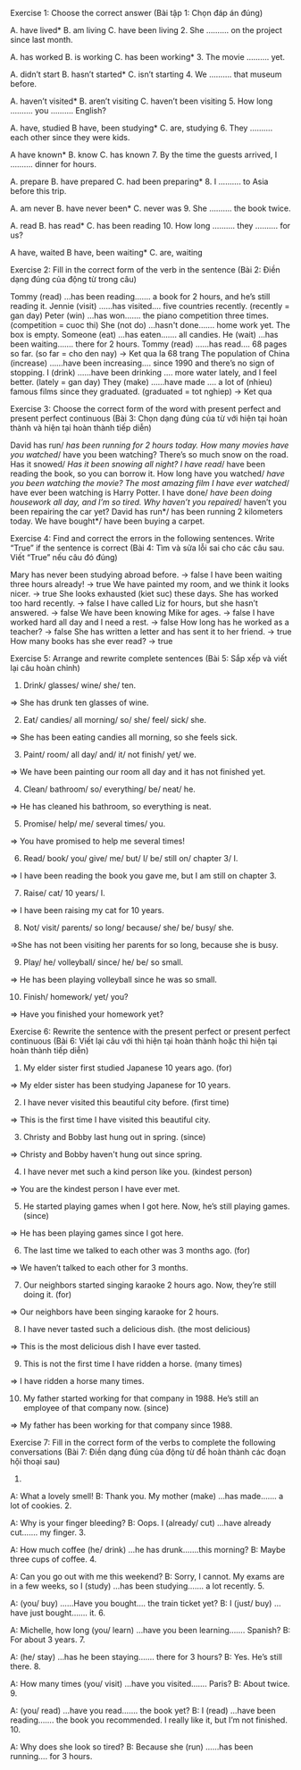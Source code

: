 Exercise 1: Choose the correct answer
(Bài tập 1: Chọn đáp án đúng)

A. have lived*
B. am living
C. have been living
2. She ………. on the project since last month.

A. has worked
B. is working
C. has been working*
3. The movie ………. yet.

A. didn’t start
B. hasn’t started*
C. isn’t starting
4. We ………. that museum before.

A. haven’t visited*
B. aren’t visiting
C. haven’t been visiting
5. How long ………. you ………. English?

A. have, studied
B have, been studying*
C. are, studying
6. They ………. each other since they were kids.

A have known*
B. know
C. has known
7. By the time the guests arrived, I ………. dinner for hours.

A. prepare
B. have prepared
C. had been preparing*
8. I ………. to Asia before this trip.

A. am never
B. have never been*
C. never was
9. She ………. the book twice.

A. read
B. has read*
C. has been reading
10. How long ………. they ………. for us?

A have, waited
B have, been waiting*
C. are, waiting


Exercise 2: Fill in the correct form of the verb in the sentence
(Bài 2: Điền dạng đúng của động từ trong câu)

Tommy (read) …has been reading……. a book for 2 hours, and he’s still reading it.
Jennie (visit) ……has visited…. five countries recently. (recently = gan day)
Peter (win) …has won……. the piano competition three times. (competition = cuoc thi)
She (not do) …hasn't done……. home work yet.
The box is empty. Someone (eat) …has eaten……. all candies.
He (wait) …has been waiting……. there for 2 hours.
Tommy (read) ……has read…. 68 pages so far. (so far = cho den nay) -> Ket qua la 68 trang 
The population of China (increase) ……have been increasing…. since 1990 and there’s no sign of stopping.
I (drink) ……have been drinking …. more water lately, and I feel better. (lately = gan day)
They (make) ……have made …. a lot of (nhieu) famous films since they graduated. (graduated = tot nghiep) -> Ket qua

Exercise 3: Choose the correct form of the word with present perfect and present perfect continuous
(Bài 3: Chọn dạng đúng của từ với hiện tại hoàn thành và hiện tại hoàn thành tiếp diễn)

David has run/ *has been running for 2 hours today.
How many movies have you watched*/ have you been watching?
There’s so much snow on the road. Has it snowed/ *Has it been snowing all night?
I have read*/ have been reading the book, so you can borrow it.
How long have you watched/ *have you been watching the movie?
The most amazing film I have ever watched*/ have ever been watching is Harry Potter.
I have done/ *have been doing housework all day, and I’m so tired.
Why haven’t you repaired*/ haven’t you been repairing the car yet?
David has run*/ has been running 2 kilometers today.
We have bought*/ have been buying a carpet.


Exercise 4: Find and correct the errors in the following sentences. Write “True” if the sentence is correct
(Bài 4: Tìm và sửa lỗi sai cho các câu sau. Viết “True” nếu câu đó đúng)

Mary has never been studying abroad before. -> false
I have been waiting three hours already! -> true
We have painted my room, and we think it looks nicer. -> true
She looks exhausted (kiet suc) these days. She has worked too hard recently. -> false 
I have called Liz for hours, but she hasn’t answered. -> false
We have been knowing Mike for ages. -> false
I have worked hard all day and I need a rest. -> false
How long has he worked as a teacher? -> false
She has written a letter and has sent it to her friend. -> true
How many books has she ever read? -> true


Exercise  5: Arrange and rewrite complete sentences
(Bài 5: Sắp xếp và viết lại câu hoàn chỉnh)

1. Drink/ glasses/ wine/ she/ ten.

=> She has drunk ten glasses of wine.

2. Eat/ candies/ all morning/ so/ she/ feel/ sick/ she.

=> She has been eating candies all morning, so she feels sick.

3. Paint/ room/ all day/ and/ it/ not finish/ yet/ we.

=> We have been painting our room all day and it has not finished yet.

4. Clean/ bathroom/ so/ everything/ be/ neat/ he.

=> He has cleaned his bathroom, so everything is neat.

5. Promise/ help/ me/ several times/ you.

=> You have promised to help me several times!

6. Read/ book/ you/ give/ me/ but/ I/ be/ still on/ chapter 3/ I.

=> I have been reading the book you gave me, but I am still on chapter 3.

7. Raise/ cat/ 10 years/ I.

=> I have been raising my cat for 10 years.

8. Not/ visit/ parents/ so long/ because/ she/ be/ busy/ she.

=>She has not been visiting her parents for so long, because she is busy.

9. Play/ he/ volleyball/ since/ he/ be/ so small.

=> He has been playing volleyball since he was so small.

10. Finish/ homework/ yet/ you?

=> Have you finished your homework yet?


Exercise  6: Rewrite the sentence with the present perfect or present perfect continuous
(Bài 6: Viết lại câu với thì hiện tại hoàn thành hoặc thì hiện tại hoàn thành tiếp diễn)

1. My elder sister first studied Japanese 10 years ago. (for)

=>  My elder sister has been studying Japanese for 10 years.

2. I have never visited this beautiful city before. (first time)

=> This is the first time I have visited this beautiful city.

3. Christy and Bobby last hung out in spring. (since)

=> Christy and Bobby haven't hung out since spring.

4. I have never met such a kind person like you. (kindest person)

=> You are the kindest person I have ever met.

5. He started playing games when I got here. Now, he’s still playing games. (since)

=> He has been playing games since I got here.

6. The last time we talked to each other was 3 months ago. (for)

=> We haven’t talked to each other for 3 months.

7. Our neighbors started singing karaoke 2 hours ago. Now, they’re still doing it. (for)

=> Our neighbors have been singing karaoke for 2 hours.

8. I have never tasted such a delicious dish. (the most delicious) 

=> This is the most delicious dish I have ever tasted.

9. This is not the first time I have ridden a horse. (many times)

=> I have ridden a horse many times.

10. My father started working for that company in 1988. He’s still an employee of that company now. (since)

=> My father has been working for that company since 1988.


Exercise  7: Fill in the correct form of the verbs to complete the following conversations
(Bài 7: Điền dạng đúng của động từ để hoàn thành các đoạn hội thoại sau)

1.

A: What a lovely smell!
B: Thank you. My mother (make) …has made……. a lot of cookies.
2.

A: Why is your finger bleeding?
B: Oops. I (already/ cut) …have already cut……. my finger.
3.

A: How much coffee (he/ drink) …he has drunk…….this morning?
B: Maybe three cups of coffee.
4.

A: Can you go out with me this weekend?
B: Sorry, I cannot. My exams are in a few weeks, so I (study) …has been studying……. a lot recently.
5.

A: (you/ buy) ……Have you bought…. the train ticket yet?
B: I (just/ buy) …have just bought……. it.
6.

A: Michelle, how long (you/ learn) …have you been learning……. Spanish?
B: For about 3 years.
7.

A: (he/ stay) …has he been staying……. there for 3 hours?
B: Yes. He’s still there.
8.

A: How many times (you/ visit) …have you visited……. Paris?
B: About twice.
9.

A: (you/ read) …have you read……. the book yet?
B: I (read) …have been reading……. the book you recommended. I really like it, but I’m not finished.
10.

A: Why does she look so tired?
B: Because she (run) ……has been running…. for 3 hours.